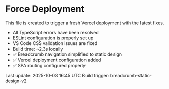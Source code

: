 # Force Deployment

This file is created to trigger a fresh Vercel deployment with the latest fixes.

- All TypeScript errors have been resolved
- ESLint configuration is properly set up
- VS Code CSS validation issues are fixed
- Build time: ~2.3s locally
- ✅ Breadcrumb navigation simplified to static design
- ✅ Vercel deployment configuration added
- ✅ SPA routing configured properly

Last update: 2025-10-03 16:45 UTC
Build trigger: breadcrumb-static-design-v2